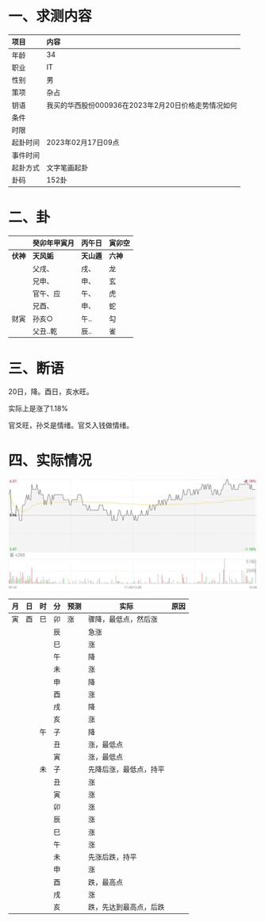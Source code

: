 # 一、求测内容

| 项目     | 内容                                                |
| :------- | :-------------------------------------------------- |
| 年龄     | 34                                                  |
| 职业     | IT                                                  |
| 性别     | 男                                                  |
| 策项     | 杂占                                                |
| 钥语     | 我买的华西股份000936在2023年2月20日价格走势情况如何 |
| 条件     |                                                     |
| 时限     |                                                     |
| 起卦时间 | 2023年02月17日09点                                  |
| 事件时间 |                                                     |
| 起卦方式 | 文字笔画起卦                                        |
| 卦码     | 152卦                                               |

# 二、卦

|                | 癸卯年甲寅月     | 丙午日           | 寅卯空         |
| :------------- | :--------------- | :--------------- | :------------- |
| **伏神** | **天风姤** | **天山遁** | **六神** |
|                | 父戌、           | 戌、             | 龙             |
|                | 兄申、           | 申、             | 玄             |
|                | 官午、应         | 午、             | 虎             |
|                | 兄酉、           | 申、             | 蛇             |
| 财寅           | 孙亥○           | 午..             | 勾             |
|                | 父丑..乾         | 辰..             | 雀             |

# 三、断语

20日，降。酉日，亥水旺。

实际上是涨了1.18%

官爻旺，孙爻是情绪。官爻入钱做情绪。


# 四、实际情况


![1677145767923](image/20230217094530_我买的华西股份000936在2023年2月20日价格走势情况如何/1677145767923.png)

| 月 | 日 | 时 | 分 | 预测 | 实际                   | 原因 |
| -- | -- | -- | -- | ---- | ---------------------- | ---- |
| 寅 | 酉 | 巳 | 卯 | 涨   | 骤降，最低点，然后涨   |      |
|    |    |    | 辰 |      | 急涨                   |      |
|    |    |    | 巳 |      | 涨                     |      |
|    |    |    | 午 |      | 降                     |      |
|    |    |    | 未 |      | 涨                     |      |
|    |    |    | 申 |      | 降                     |      |
|    |    |    | 酉 |      | 涨                     |      |
|    |    |    | 戌 |      | 降                     |      |
|    |    |    | 亥 |      | 涨                     |      |
|    |    | 午 | 子 |      | 降                     |      |
|    |    |    | 丑 |      | 涨，最低点             |      |
|    |    |    | 寅 |      | 涨，最低点             |      |
|    |    | 未 | 子 |      | 先降后涨，最低点，持平 |      |
|    |    |    | 丑 |      | 涨                     |      |
|    |    |    | 寅 |      | 涨                     |      |
|    |    |    | 卯 |      | 涨                     |      |
|    |    |    | 辰 |      | 涨                     |      |
|    |    |    | 巳 |      | 涨                     |      |
|    |    |    | 午 |      | 涨                     |      |
|    |    |    | 未 |      | 先涨后跌，持平         |      |
|    |    |    | 申 |      | 涨                     |      |
|    |    |    | 酉 |      | 跌，最高点             |      |
|    |    |    | 戌 |      | 涨                     |      |
|    |    |    | 亥 |      | 跌，先达到最高点，后跌 |      |
